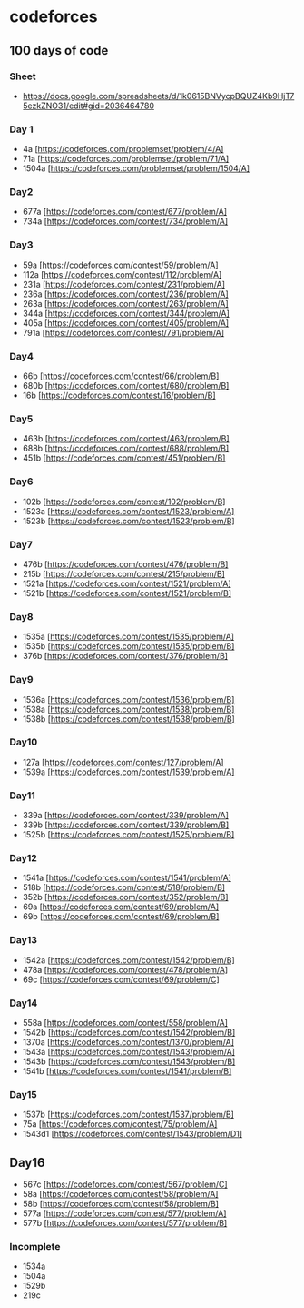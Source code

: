 # codeforces
## 100 days of code

### Sheet
* https://docs.google.com/spreadsheets/d/1k0615BNVycpBQUZ4Kb9HjT75ezkZNO31/edit#gid=2036464780

### Day 1
+ 4a [https://codeforces.com/problemset/problem/4/A]
+ 71a [https://codeforces.com/problemset/problem/71/A]
+ 1504a [https://codeforces.com/problemset/problem/1504/A]

### Day2
+ 677a [https://codeforces.com/contest/677/problem/A]
+ 734a [https://codeforces.com/contest/734/problem/A]

### Day3
+ 59a [https://codeforces.com/contest/59/problem/A]
+ 112a [https://codeforces.com/contest/112/problem/A]
+ 231a [https://codeforces.com/contest/231/problem/A]
+ 236a [https://codeforces.com/contest/236/problem/A]
+ 263a [https://codeforces.com/contest/263/problem/A]
+ 344a [https://codeforces.com/contest/344/problem/A]
+ 405a [https://codeforces.com/contest/405/problem/A]
+ 791a [https://codeforces.com/contest/791/problem/A]

### Day4
+ 66b [https://codeforces.com/contest/66/problem/B]
+ 680b [https://codeforces.com/contest/680/problem/B]
+ 16b [https://codeforces.com/contest/16/problem/B]

### Day5
+ 463b [https://codeforces.com/contest/463/problem/B]
+ 688b [https://codeforces.com/contest/688/problem/B]
+ 451b [https://codeforces.com/contest/451/problem/B]

### Day6
+ 102b [https://codeforces.com/contest/102/problem/B]
+ 1523a [https://codeforces.com/contest/1523/problem/A]
+ 1523b [https://codeforces.com/contest/1523/problem/B]

### Day7
+ 476b [https://codeforces.com/contest/476/problem/B]
+ 215b [https://codeforces.com/contest/215/problem/B]
+ 1521a [https://codeforces.com/contest/1521/problem/A]
+ 1521b [https://codeforces.com/contest/1521/problem/B]

### Day8
+ 1535a [https://codeforces.com/contest/1535/problem/A]
+ 1535b [https://codeforces.com/contest/1535/problem/B]
+ 376b [https://codeforces.com/contest/376/problem/B]

### Day9
+ 1536a [https://codeforces.com/contest/1536/problem/B]
+ 1538a [https://codeforces.com/contest/1538/problem/B]
+ 1538b [https://codeforces.com/contest/1538/problem/B]

### Day10
+ 127a [https://codeforces.com/contest/127/problem/A]
+ 1539a [https://codeforces.com/contest/1539/problem/A]

### Day11
+ 339a [https://codeforces.com/contest/339/problem/A]
+ 339b [https://codeforces.com/contest/339/problem/B]
+ 1525b [https://codeforces.com/contest/1525/problem/B]

### Day12
+ 1541a [https://codeforces.com/contest/1541/problem/A]
+ 518b [https://codeforces.com/contest/518/problem/B]
+ 352b [https://codeforces.com/contest/352/problem/B]
+ 69a [https://codeforces.com/contest/69/problem/A]
+ 69b [https://codeforces.com/contest/69/problem/B]

### Day13
+ 1542a [https://codeforces.com/contest/1542/problem/B]
+ 478a [https://codeforces.com/contest/478/problem/A]
+ 69c [https://codeforces.com/contest/69/problem/C]

### Day14
+ 558a [https://codeforces.com/contest/558/problem/A]
+ 1542b [https://codeforces.com/contest/1542/problem/B]
+ 1370a [https://codeforces.com/contest/1370/problem/A]
+ 1543a [https://codeforces.com/contest/1543/problem/A]
+ 1543b [https://codeforces.com/contest/1543/problem/B]
+ 1541b [https://codeforces.com/contest/1541/problem/B]

### Day15
+ 1537b [https://codeforces.com/contest/1537/problem/B]
+ 75a [https://codeforces.com/contest/75/problem/A]
+ 1543d1 [https://codeforces.com/contest/1543/problem/D1]

## Day16
+ 567c [https://codeforces.com/contest/567/problem/C]
+ 58a [https://codeforces.com/contest/58/problem/A]
+ 58b [https://codeforces.com/contest/58/problem/B]
+ 577a [https://codeforces.com/contest/577/problem/A]
+ 577b [https://codeforces.com/contest/577/problem/B]

### Incomplete
+ 1534a
+ 1504a
+ 1529b
+ 219c